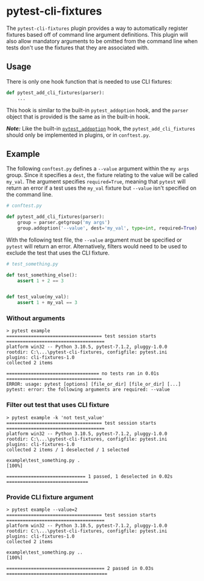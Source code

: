 # pytest-cli-fixtures
The `pytest-cli-fixtures` plugin provides a way
to automatically register fixtures
based off of command line argument definitions.
This plugin will also allow
mandatory arguments to be omitted from the command line
when tests don't use the fixtures
that they are associated with.

## Usage
There is only one hook function
that is needed to use CLI fixtures:

```python
def pytest_add_cli_fixtures(parser):
    ...
```

This hook is similar to the built-in `pytest_addoption` hook,
and the `parser` object that is provided
is the same as in the built-in hook.

***Note:*** Like the built-in [`pytest_addoption`][pytest_addoption_doc] hook,
the `pytest_add_cli_fixtures` should only be implemented
in plugins, or in `conftest.py`.

[pytest_addoption_doc]: https://docs.pytest.org/en/latest/reference/reference.html#_pytest.hookspec.pytest_addoption

## Example
The following `conftest.py` defines
a `--value` argument within the `my args` group.
Since it specifies a `dest`,
the fixture relating to the value
will be called `my_val`.
The argument specifies `required=True`,
meaning that `pytest` will return an error
if a test uses the `my_val` fixture
but `--value` isn't specified on the command line.

```python
# conftest.py

def pytest_add_cli_fixtures(parser):
    group = parser.getgroup('my args')
    group.addoption('--value', dest='my_val', type=int, required=True)
```

With the following test file,
the `--value` argument must be specified
or `pytest` will return an error.
Alternatively, filters would need to be used
to exclude the test that uses the CLI fixture.

```python
# test_something.py

def test_something_else():
    assert 1 + 2 == 3


def test_value(my_val):
    assert 1 + my_val == 3
```

### Without arguments
```
> pytest example
=================================== test session starts ====================================
platform win32 -- Python 3.10.5, pytest-7.1.2, pluggy-1.0.0
rootdir: C:\...\pytest-cli-fixtures, configfile: pytest.ini
plugins: cli-fixtures-1.0
collected 2 items

================================== no tests ran in 0.01s ===================================
ERROR: usage: pytest [options] [file_or_dir] [file_or_dir] [...]
pytest: error: the following arguments are required: --value
```

### Filter out test that uses CLI fixture
```
> pytest example -k 'not test_value'
=================================== test session starts ====================================
platform win32 -- Python 3.10.5, pytest-7.1.2, pluggy-1.0.0
rootdir: C:\...\pytest-cli-fixtures, configfile: pytest.ini
plugins: cli-fixtures-1.0
collected 2 items / 1 deselected / 1 selected

example\test_something.py .                                                           [100%]

============================= 1 passed, 1 deselected in 0.02s ==============================
```

### Provide CLI fixture argument
```
> pytest example --value=2
=================================== test session starts ====================================
platform win32 -- Python 3.10.5, pytest-7.1.2, pluggy-1.0.0
rootdir: C:\...\pytest-cli-fixtures, configfile: pytest.ini
plugins: cli-fixtures-1.0
collected 2 items

example\test_something.py ..                                                          [100%]

==================================== 2 passed in 0.03s =====================================
```

